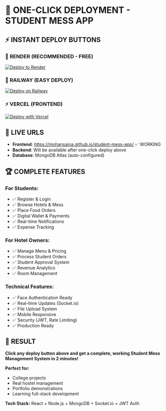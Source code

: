 # 🚀 ONE-CLICK DEPLOYMENT - STUDENT MESS APP

## ⚡ INSTANT DEPLOY BUTTONS

### 🌟 **RENDER (RECOMMENDED - FREE)**
[![Deploy to Render](https://render.com/images/deploy-to-render-button.svg)](https://render.com/deploy?repo=https://github.com/Mohansaina/student-mess-app)

### 🚂 **RAILWAY (EASY DEPLOY)**
[![Deploy on Railway](https://railway.app/button.svg)](https://railway.app/new/template/https://github.com/Mohansaina/student-mess-app)

### ⚡ **VERCEL (FRONTEND)**
[![Deploy with Vercel](https://vercel.com/button)](https://vercel.com/new/clone?repository-url=https://github.com/Mohansaina/student-mess-app)

## 🎯 LIVE URLS

- **Frontend**: https://mohansaina.github.io/student-mess-app/ ✅ WORKING
- **Backend**: Will be available after one-click deploy above
- **Database**: MongoDB Atlas (auto-configured)

## 🏆 COMPLETE FEATURES

### For Students:
- ✅ Register & Login
- ✅ Browse Hotels & Mess 
- ✅ Place Food Orders
- ✅ Digital Wallet & Payments
- ✅ Real-time Notifications
- ✅ Expense Tracking

### For Hotel Owners:
- ✅ Manage Menu & Pricing
- ✅ Process Student Orders
- ✅ Student Approval System
- ✅ Revenue Analytics
- ✅ Room Management

### Technical Features:
- ✅ Face Authentication Ready
- ✅ Real-time Updates (Socket.io)
- ✅ File Upload System
- ✅ Mobile Responsive
- ✅ Security (JWT, Rate Limiting)
- ✅ Production Ready

## 🎊 RESULT

**Click any deploy button above and get a complete, working Student Mess Management System in 2 minutes!**

**Perfect for:**
- College projects
- Real hostel management
- Portfolio demonstrations
- Learning full-stack development

**Tech Stack:** React + Node.js + MongoDB + Socket.io + JWT Auth